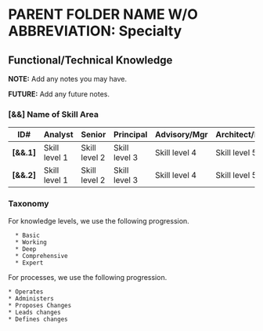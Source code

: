 # PARENT FOLDER NAME W/O ABBREVIATION: Specialty

## Functional/Technical Knowledge

**NOTE:** Add any notes you may have.

**FUTURE:** Add any future notes.

<!--- This is primary skill area for this role --->

### [&&] Name of Skill Area

| ID#         | Analyst | Senior | Principal | Advisory/Mgr | Architect/Director |
| ----        | ------- | ------ | -------| ------- | ------ |
| **[&&.1]** |Skill level 1 |Skill level 2 |Skill level 3|Skill level 4| Skill level 5 |
| **[&&.2]** |Skill level 1 |Skill level 2 |Skill level 3|Skill level 4| Skill level 5 |

### Taxonomy

For knowledge levels, we use the following progression.

      * Basic
      * Working
      * Deep
      * Comprehensive
      * Expert

For processes, we use the following progression.

    * Operates
    * Administers
    * Proposes Changes
    * Leads changes
    * Defines changes
